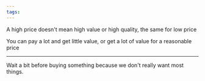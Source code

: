 ```yaml
---
tags: 
---
```


A high price doesn't mean high value or high quality, the same for low price

You can pay a lot and get little value, or get a lot of value for a reasonable price

---

Wait a bit before buying something because we don't really want most things. 

